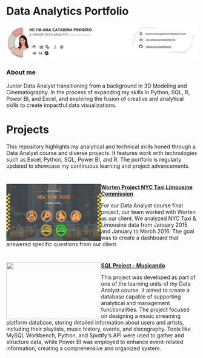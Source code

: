 # Data Analytics Portfolio 

<p align="center">
  <img src="https://github.com/Anacatarinapinheiro/Data_Analytics_Portfolio/raw/main/Images/banner.png" />
</p>

### About me

Junior Data Analyst transitioning from a background in 3D Modeling and Cinematography. In the process of expanding my skills in Python, SQL, R, Power BI, and Excel, and exploring the fusion of creative and analytical skills to create impactful data visualizations.

# Projects

This repository highlights my analytical and technical skills honed through a Data Analyst course and diverse projects. It features work with technologies such as Excel, Python, SQL, Power BI, and R. The portfolio is regularly updated to showcase my continuous learning and project advancements.

#

<img align="left" width="250" height="150" src="https://github.com/Anacatarinapinheiro/Data_Analytics_Portfolio/blob/main/Images/worten%20dashboard.png"> **[Worten Project NYC Taxi Limousine Commission](https://github.com/Anacatarinapinheiro/Worten_Project-NYC_Taxi_Limousine_Commission)**

For our Data Analyst course final project, our team worked with Worten as our client. We analyzed NYC Taxi & Limousine data from January 2015 and January to March 2016. The goal was to create a dashboard that answered specific questions from our client.

#

<img align="left" width="250" height="150" src="[https://github.com/Anacatarinapinheiro/Data_Analytics_Portfolio/blob/main/Images/worten%20dashboard.png](https://github.com/user-attachments/assets/50099cdf-39c4-4fa9-89b1-3a1223cd30d0)"> **[SQL Project - Musicando](https://github.com/Anacatarinapinheiro/Musicando_SQL_Project)**

This project was developed as part of one of the learning units of my Data Analyst course. It aimed to create a database capable of supporting analytical and management functionalities. The project focused on designing a music streaming platform database, storing detailed information about users and artists, including their playlists, music history, events, and discography. Tools like MySQL Workbench, Python, and Spotify's API were used to gather and structure data, while Power BI was employed to enhance event-related information, creating a comprehensive and organized system.

#
